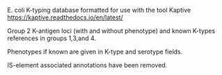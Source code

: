 E. coli K-typing database formatted for use with the tool Kaptive https://kaptive.readthedocs.io/en/latest/

Group 2 K-antigen loci (with and without phenotype) and known K-types references in groups 1,3,and 4.  

Phenotypes if known are given in K-type and serotype fields.

IS-element associated annotations have been removed.
